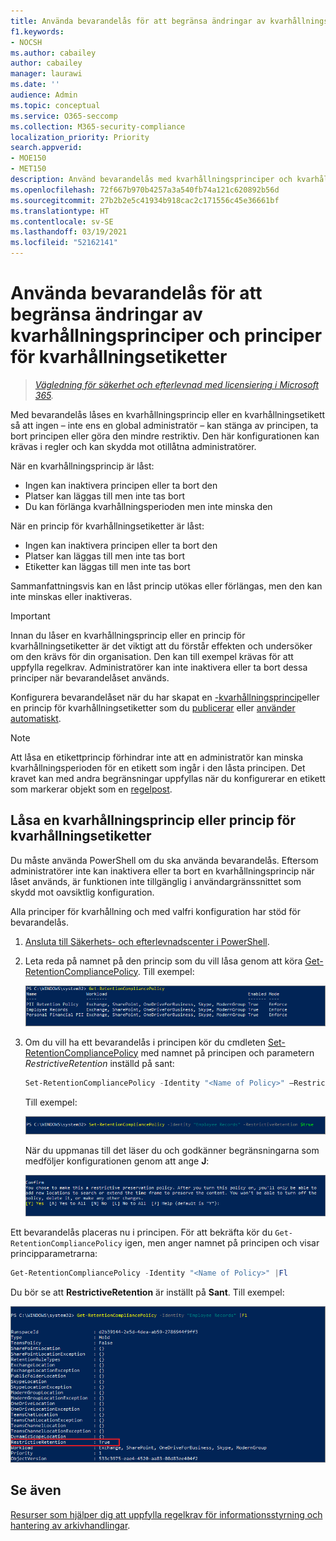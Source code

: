 ```yaml
---
title: Använda bevarandelås för att begränsa ändringar av kvarhållningsprinciper och principer för kvarhållningsetiketter
f1.keywords:
- NOCSH
ms.author: cabailey
author: cabailey
manager: laurawi
ms.date: ''
audience: Admin
ms.topic: conceptual
ms.service: O365-seccomp
ms.collection: M365-security-compliance
localization_priority: Priority
search.appverid:
- MOE150
- MET150
description: Använd bevarandelås med kvarhållningsprinciper och kvarhållningsetikettprinciper som hjälp att uppfylla regelkrav och skydda mot otillåtna administratörer.
ms.openlocfilehash: 72f667b970b4257a3a540fb74a121c620892b56d
ms.sourcegitcommit: 27b2b2e5c41934b918cac2c171556c45e36661bf
ms.translationtype: HT
ms.contentlocale: sv-SE
ms.lasthandoff: 03/19/2021
ms.locfileid: "52162141"
---
```

# <a name="use-preservation-lock-to-restrict-changes-to-retention-policies-and-retention-label-policies"></a>Använda bevarandelås för att begränsa ändringar av kvarhållningsprinciper och principer för kvarhållningsetiketter

>*[Vägledning för säkerhet och efterlevnad med licensiering i Microsoft 365](/office365/servicedescriptions/microsoft-365-service-descriptions/microsoft-365-tenantlevel-services-licensing-guidance/microsoft-365-security-compliance-licensing-guidance).*

Med bevarandelås låses en kvarhållningsprincip eller en kvarhållningsetikett så att ingen – inte ens en global administratör – kan stänga av principen, ta bort principen eller göra den mindre restriktiv. Den här konfigurationen kan krävas i regler och kan skydda mot otillåtna administratörer.

När en kvarhållningsprincip är låst:

- Ingen kan inaktivera principen eller ta bort den
- Platser kan läggas till men inte tas bort
- Du kan förlänga kvarhållningsperioden men inte minska den

När en princip för kvarhållningsetiketter är låst:

- Ingen kan inaktivera principen eller ta bort den
- Platser kan läggas till men inte tas bort
- Etiketter kan läggas till men inte tas bort

Sammanfattningsvis kan en låst princip utökas eller förlängas, men den kan inte minskas eller inaktiveras.

> [!IMPORTANT]
> Innan du låser en kvarhållningsprincip eller en princip för kvarhållningsetiketter är det viktigt att du förstår effekten och undersöker om den krävs för din organisation. Den kan till exempel krävas för att uppfylla regelkrav. Administratörer kan inte inaktivera eller ta bort dessa principer när bevarandelåset används.

Konfigurera bevarandelåset när du har skapat en [-kvarhållningsprincip](create-retention-policies.md)eller en princip för kvarhållningsetiketter som du [publicerar](create-apply-retention-labels.md) eller [använder automatiskt](apply-retention-labels-automatically.md). 

> [!NOTE]
> Att låsa en etikettprincip förhindrar inte att en administratör kan minska kvarhållningsperioden för en etikett som ingår i den låsta principen. Det kravet kan med andra begränsningar uppfyllas när du konfigurerar en etikett som markerar objekt som en [regelpost](records-management.md#records).

## <a name="how-to-lock-a-retention-policy-or-retention-label-policy"></a>Låsa en kvarhållningsprincip eller princip för kvarhållningsetiketter

Du måste använda PowerShell om du ska använda bevarandelås. Eftersom administratörer inte kan inaktivera eller ta bort en kvarhållningsprincip när låset används, är funktionen inte tillgänglig i användargränssnittet som skydd mot oavsiktlig konfiguration.

Alla principer för kvarhållning och med valfri konfiguration har stöd för bevarandelås.

1. [Ansluta till Säkerhets- och efterlevnadscenter i PowerShell](/powershell/exchange/connect-to-scc-powershell).

2. Leta reda på namnet på den princip som du vill låsa genom att köra [Get-RetentionCompliancePolicy](/powershell/module/exchange/get-retentioncompliancepolicy). Till exempel:
    
   ![Lista med kvarhållningsprinciper i PowerShell](../media/retention-policy-preservation-lock-get-retentioncompliancepolicy.PNG)

3. Om du vill ha ett bevarandelås i principen kör du cmdleten [Set-RetentionCompliancePolicy](/powershell/module/exchange/set-retentioncompliancepolicy) med namnet på principen och parametern *RestrictiveRetention* inställd på sant:
    
    ```powershell
    Set-RetentionCompliancePolicy -Identity "<Name of Policy>" –RestrictiveRetention $true
    ```
    
    Till exempel:
    
    ![Parametern RestrictiveRetention i PowerShell](../media/retention-policy-preservation-lock-restrictiveretention.PNG)
    
     När du uppmanas till det läser du och godkänner begränsningarna som medföljer konfigurationen genom att ange **J**:
    
   ![Uppmaning att bekräfta att du vill låsa en kvarhållningsprincip i PowerShell](../media/retention-policy-preservation-lock-confirmation-prompt.PNG)

Ett bevarandelås placeras nu i principen. För att bekräfta kör du `Get-RetentionCompliancePolicy` igen, men anger namnet på principen och visar principparametrarna:

```powershell
Get-RetentionCompliancePolicy -Identity "<Name of Policy>" |Fl
```

Du bör se att **RestrictiveRetention** är inställt på **Sant**. Till exempel:

![Låst princip där alla parametrar visas i PowerShell](../media/retention-policy-preservation-lock-locked-policy.PNG)

## <a name="see-also"></a>Se även

[Resurser som hjälper dig att uppfylla regelkrav för informationsstyrning och hantering av arkivhandlingar](retention-regulatory-requirements.md).